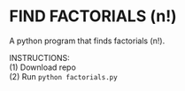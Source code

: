 # FIND FACTORIALS (n!)

A python program that finds factorials (n!).

INSTRUCTIONS:<br/>
(1) Download repo<br/>
(2) Run `python factorials.py`
